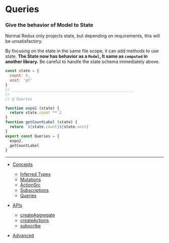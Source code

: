 # Queries

### Give the behavior of Model to State

Normal Redux only projects state, but depending on requirements, this will be unsatisfactory.

By focusing on the state in the same file scope, it can add methods to use state.
**The State now has behavior as a `Model`, It same as `computed` in another library.**
Be careful to handle the state schema immediately above.

```javascript
const state = {
  count: 0,
  unit: 'pt'
}
// ______________________________________________________
//
// @ Queries

function expo2 (state) {
  return state.count ** 2
}
function getCountLabel (state) {
  return `${state.count}${state.unit}`
}
export const Queries = {
  expo2,
  getCountLabel
}
```

___

* [Concepts](concepts.md)
  * [Inferred Types](inferredTypes.md)
  * [Mutations](mutations.md)
  * [ActionSrc](actionSources.md)
  * [Subscriptions](subscriptions.md)
  * [Queries](queries.md)

* [APIs](apis.md)
  * [createAggregate](createAggregate.md)
  * [createActions](createActions.md)
  * [subscribe](subscribe.md)

* [Advanced](advanced.md)

